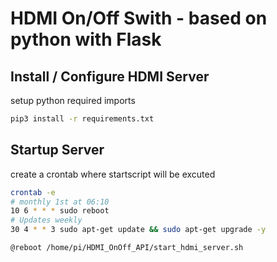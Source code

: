 # HDMI On/Off Swith - based on python with Flask 

## Install / Configure HDMI Server
setup python required imports

```sh
pip3 install -r requirements.txt
```

## Startup Server
create a crontab where startscript will be excuted

```sh
crontab -e
# monthly 1st at 06:10
10 6 * * * sudo reboot
# Updates weekly
30 4 * * 3 sudo apt-get update && sudo apt-get upgrade -y

@reboot /home/pi/HDMI_OnOff_API/start_hdmi_server.sh
```
